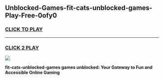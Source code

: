 
## Unblocked-Games-fit-cats-unblocked-games-Play-Free-0ofy0
<h3>
<a href="https://premium76.site?title=fit-cats-unblocked-games&ref=09A">CLICK TO PLAY</a></h3>
<hr>

<h3>
<a href="https://premium76.site?title=fit-cats-unblocked-games&ref=09A">CLICK 2 PLAY</a>
  
</h3>

<a href="https://premium76.site?title=fit-cats-unblocked-games&ref=09A"><img src="https://clearcache.store/games.png"></a>


**fit-cats-unblocked-games games unblocked: Your Gateway to Fun and Accessible Online Gaming**
